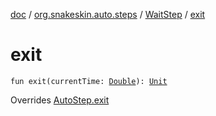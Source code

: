 [doc](../../index.md) / [org.snakeskin.auto.steps](../index.md) / [WaitStep](index.md) / [exit](./exit.md)

# exit

`fun exit(currentTime: `[`Double`](https://kotlinlang.org/api/latest/jvm/stdlib/kotlin/-double/index.html)`): `[`Unit`](https://kotlinlang.org/api/latest/jvm/stdlib/kotlin/-unit/index.html)

Overrides [AutoStep.exit](../-auto-step/exit.md)

